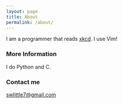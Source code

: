 ```yaml
---
layout: page
title: About
permalink: /about/
---
```


I am a programmer that reads [xkcd](https://xkcd.com).
I use Vim!
### More Information

I do Python and C.
### Contact me

[swlittle7@gmail.com](mailto:swlittle7@gmail.com)
